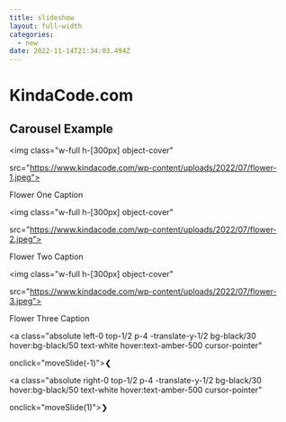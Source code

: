 ```yaml
---
title: slideshow
layout: full-width
categories:
  - new
date: 2022-11-14T21:34:03.494Z
---
```

<!doctype html>

<html>



<head>

<meta charset="UTF-8">

<meta name="viewport" content="width=device-width, initial-scale=1.0">

<meta http-equiv="X-UA-Compatible" content="ie=edge">

<meta name="viewport" content="width=device-width, initial-scale=1.0">

<link href="https://unpkg.com/tailwindcss@^2/dist/tailwind.min.css"rel="stylesheet"/>

<script src="https://cdn.tailwindcss.com"></script>

<script src="https://ajax.googleapis.com/ajax/libs/jquery/3.3.1/jquery.min.js"></script>

<title>KindaCode.com</title>

</head>



<body>

<h1 class="my-4 text-center text-4xl">KindaCode.com</h1>

<h2 class="mb-10 text-center text-xl">Carousel Example</h2>



<!-- Implement the carousel -->

<div class="relative w-[600px] mx-auto">

<div class="slide relative">

<img class="w-full h-\[300px] object-cover"

src="https://www.kindacode.com/wp-content/uploads/2022/07/flower-1.jpeg">

<div class="absolute bottom-0 w-full px-5 py-3 bg-black/40 text-center text-white">Flower One Caption</div>

</div>



<div class="slide relative">

<img class="w-full h-\[300px] object-cover"

src="https://www.kindacode.com/wp-content/uploads/2022/07/flower-2.jpeg">

<div class="absolute bottom-0 w-full px-5 py-3 bg-black/40 text-center text-white">Flower Two Caption</div>

</div>



<div class="slide relative">

<img class="w-full h-\[300px] object-cover"

src="https://www.kindacode.com/wp-content/uploads/2022/07/flower-3.jpeg">

<div class="absolute bottom-0 w-full px-5 py-3 bg-black/40 text-center text-white">Flower Three Caption

</div>

</div>



<!-- The previous button -->

<a class="absolute left-0 top-1/2 p-4 -translate-y-1/2 bg-black/30 hover:bg-black/50 text-white hover:text-amber-500 cursor-pointer"

onclick="moveSlide(-1)">❮</a>



<!-- The next button -->

<a class="absolute right-0 top-1/2 p-4 -translate-y-1/2 bg-black/30 hover:bg-black/50 text-white hover:text-amber-500 cursor-pointer"

onclick="moveSlide(1)">❯</a>



</div>

<br>



<!-- The dots -->

<div class="flex justify-center items-center space-x-5">

<div class="dot w-4 h-4 rounded-full cursor-pointer" onclick="currentSlide(1)"></div>

<div class="dot w-4 h-4 rounded-full cursor-pointer" onclick="currentSlide(2)"></div>

<div class="dot w-4 h-4 rounded-full cursor-pointer" onclick="currentSlide(3)"></div>

</div>



<!-- Javascript code -->

<script>

// set the default active slide to the first one

let slideIndex = 1;

showSlide(slideIndex);



// change slide with the prev/next button

function moveSlide(moveStep) {

showSlide(slideIndex += moveStep);

}



// change slide with the dots

function currentSlide(n) {

showSlide(slideIndex = n);

}



function showSlide(n) {

let i;

const slides = document.getElementsByClassName("slide");

const dots = document.getElementsByClassName('dot');

if (n > slides.length) { slideIndex = 1 }

if (n < 1) { slideIndex = slides.length }



// hide all slides

for (i = 0; i < slides.length; i++) {

slides\[i].classList.add('hidden');

}



// remove active status from all dots

for (i = 0; i < dots.length; i++) {

dots\[i].classList.remove('bg-yellow-500');

dots\[i].classList.add('bg-green-600');

}



// show the active slide

slides\[slideIndex - 1].classList.remove('hidden');



// highlight the active dot

dots\[slideIndex - 1].classList.remove('bg-green-600');

dots\[slideIndex - 1].classList.add('bg-yellow-500');

}

</script>

</body>



</html>